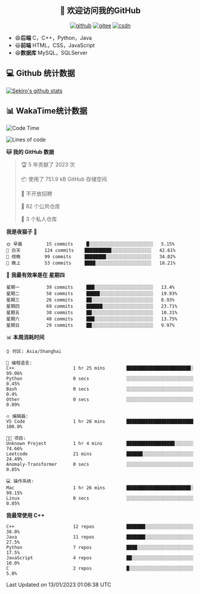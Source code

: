 <h2 align="center">👋 欢迎访问我的GitHub</h2>
<p align="center">
  <a href="https://666wxy666.github.io/"><img src="https://img.shields.io/badge/GitHub-24292e" alt="github"></a>
  <a href="https://gitee.com/wxy_666"><img src="https://img.shields.io/badge/Gitee-fe7300" alt="gitee"></a>
  <a href="https://blog.csdn.net/WXY_666"><img src="https://img.shields.io/badge/CSDN-cf000e" alt="csdn"></a>
</p>

- 😄**后端** C，C++，Python，Java
- 😃**前端** HTML，CSS，JavaScript
- 😆**数据库** MySQL，SQLServer

## 💻 Github 统计数据
[![Sekiro's github stats](https://github-readme-stats.vercel.app/api?username=666WXY666)](https://666wxy666.github.io/)

## 📊 WakaTime统计数据

<!--START_SECTION:waka-->
![Code Time](http://img.shields.io/badge/Code%20Time-1%2C437%20hrs%2034%20mins-blue)

![Lines of code](https://img.shields.io/badge/%E4%BB%8E%E3%80%8CHello%20World%E3%80%8D%E8%B5%B7%E6%88%91%E5%B7%B2%E7%BB%8F%E5%86%99%E4%BA%86--329%20Thousand%20%E8%A1%8C%E4%BB%A3%E7%A0%81-blue)

**🐱 我的 GitHub 数据** 

> 🏆 5 年贡献了 2023 次
 > 
> 📦  使用了 751.9 kB GitHub 存储空间 
 > 
> 🚫 不开放招聘
 > 
> 📜 82 个公共仓库 
 > 
> 🔑 3 个私人仓库  
 > 
**我是夜猫子 🦉** 

```text
🌞 早晨         15 commits     █░░░░░░░░░░░░░░░░░░░░░░░░   5.15% 
🌆 白天         124 commits    ██████████░░░░░░░░░░░░░░░   42.61% 
🌃 傍晚         99 commits     ████████░░░░░░░░░░░░░░░░░   34.02% 
🌙 晚上         53 commits     ████░░░░░░░░░░░░░░░░░░░░░   18.21%

```
📅 **我最有效率是在 星期四** 

```text
星期一          39 commits     ███░░░░░░░░░░░░░░░░░░░░░░   13.4% 
星期二          58 commits     █████░░░░░░░░░░░░░░░░░░░░   19.93% 
星期三          26 commits     ██░░░░░░░░░░░░░░░░░░░░░░░   8.93% 
星期四          69 commits     ██████░░░░░░░░░░░░░░░░░░░   23.71% 
星期五          30 commits     ██░░░░░░░░░░░░░░░░░░░░░░░   10.31% 
星期六          40 commits     ███░░░░░░░░░░░░░░░░░░░░░░   13.75% 
星期日          29 commits     ██░░░░░░░░░░░░░░░░░░░░░░░   9.97%

```


📊 **本周消耗时间** 

```text
⌚︎ 时区: Asia/Shanghai

💬 编程语言: 
C++                      1 hr 25 mins        ████████████████████████░   99.06% 
Python                   0 secs              ░░░░░░░░░░░░░░░░░░░░░░░░░   0.45% 
Bash                     0 secs              ░░░░░░░░░░░░░░░░░░░░░░░░░   0.4% 
Other                    0 secs              ░░░░░░░░░░░░░░░░░░░░░░░░░   0.09%

🔥 编辑器: 
VS Code                  1 hr 26 mins        █████████████████████████   100.0%

🐱‍💻 项目: 
Unknown Project          1 hr 4 mins         ██████████████████░░░░░░░   74.66% 
Leetcode                 21 mins             ██████░░░░░░░░░░░░░░░░░░░   24.49% 
Anomaly-Transformer      0 secs              ░░░░░░░░░░░░░░░░░░░░░░░░░   0.85%

💻 操作系统: 
Mac                      1 hr 26 mins        ████████████████████████░   99.15% 
Linux                    0 secs              ░░░░░░░░░░░░░░░░░░░░░░░░░   0.85%

```

**我最常使用 C++** 

```text
C++                      12 repos            ███████░░░░░░░░░░░░░░░░░░   30.0% 
Java                     11 repos            ███████░░░░░░░░░░░░░░░░░░   27.5% 
Python                   7 repos             ████░░░░░░░░░░░░░░░░░░░░░   17.5% 
JavaScript               4 repos             ██░░░░░░░░░░░░░░░░░░░░░░░   10.0% 
C                        2 repos             █░░░░░░░░░░░░░░░░░░░░░░░░   5.0%

```



 Last Updated on 13/01/2023 01:06:38 UTC
<!--END_SECTION:waka-->

<!--
**666WXY666/666WXY666** is a ✨ _special_ ✨ repository because its `README.md` (this file) appears on your GitHub profile.

Here are some ideas to get you started:

- 🔭 I’m currently working on ...
- 🌱 I’m currently learning ...
- 👯 I’m looking to collaborate on ...
- 🤔 I’m looking for help with ...
- 💬 Ask me about ...
- 📫 How to reach me: ...
- 😄 Pronouns: ...
- ⚡ Fun fact: ...
-->
